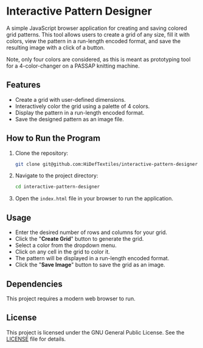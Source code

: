 # Interactive Pattern Designer

A simple JavaScript browser application for creating and saving colored grid patterns. This tool allows 
users to create a grid of any size, fill it with colors, view the pattern in a run-length 
encoded format, and save the resulting image with a click of a button.

Note, only four colors are considered, as this is meant as prototyping tool for a 
4-color-changer on a PASSAP knitting machine.

## Features

- Create a grid with user-defined dimensions.
- Interactively color the grid using a palette of 4 colors. 
- Display the pattern in a run-length encoded format.
- Save the designed pattern as an image file.

## How to Run the Program

1. Clone the repository:
   ```bash
   git clone git@github.com:HiDefTextiles/interactive-pattern-designer.git
   ```
   
2. Navigate to the project directory:
   ```bash
   cd interactive-pattern-designer
   ```
   
3. Open the `index.html` file in your browser to run the application.


## Usage
- Enter the desired number of rows and columns for your grid.
- Click the "**Create Grid**" button to generate the grid.
- Select a color from the dropdown menu.
- Click on any cell in the grid to color it.
- The pattern will be displayed in a run-length encoded format.
- Click the "**Save Image**" button to save the grid as an image.

## Dependencies
This project requires a modern web browser to run.

## License
This project is licensed under the GNU General Public License. See the [LICENSE](LICENSE/) file 
for details.